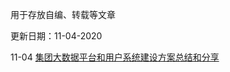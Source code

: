 用于存放自编、转载等文章

更新日期：11-04-2020

11-04  [集团大数据平台和用户系统建设方案总结和分享](./20201104-big-data-platform-and-users-system-building.md)
